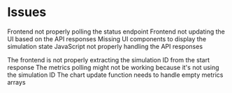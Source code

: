 # Issues
Frontend not properly polling the status endpoint
Frontend not updating the UI based on the API responses
Missing UI components to display the simulation state
JavaScript not properly handling the API responses


The frontend is not properly extracting the simulation ID from the start response
The metrics polling might not be working because it's not using the simulation ID
The chart update function needs to handle empty metrics arrays